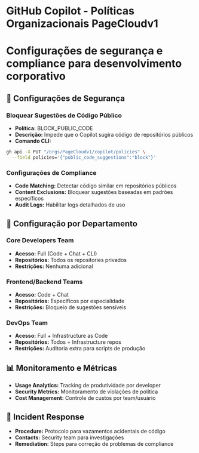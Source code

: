 # GitHub Copilot - Políticas Organizacionais PageCloudv1
# Configurações de segurança e compliance para desenvolvimento corporativo

## 🔐 Configurações de Segurança

### Bloquear Sugestões de Código Público
- **Política:** BLOCK_PUBLIC_CODE
- **Descrição:** Impede que o Copilot sugira código de repositórios públicos
- **Comando CLI:**
```bash
gh api -X PUT "/orgs/PageCloudv1/copilot/policies" \
  --field policies='{"public_code_suggestions":"block"}'
```

### Configurações de Compliance
- **Code Matching:** Detectar código similar em repositórios públicos
- **Content Exclusions:** Bloquear sugestões baseadas em padrões específicos
- **Audit Logs:** Habilitar logs detalhados de uso

## 🏢 Configuração por Departamento

### Core Developers Team
- **Acesso:** Full (Code + Chat + CLI)
- **Repositórios:** Todos os repositories privados
- **Restrições:** Nenhuma adicional

### Frontend/Backend Teams  
- **Acesso:** Code + Chat
- **Repositórios:** Específicos por especialidade
- **Restrições:** Bloqueio de sugestões sensíveis

### DevOps Team
- **Acesso:** Full + Infrastructure as Code
- **Repositórios:** Todos + Infrastructure repos
- **Restrições:** Auditoria extra para scripts de produção

## 📊 Monitoramento e Métricas
- **Usage Analytics:** Tracking de produtividade por developer
- **Security Metrics:** Monitoramento de violações de política
- **Cost Management:** Controle de custos por team/usuário

## 🚨 Incident Response
- **Procedure:** Protocolo para vazamentos acidentais de código
- **Contacts:** Security team para investigações
- **Remediation:** Steps para correção de problemas de compliance
